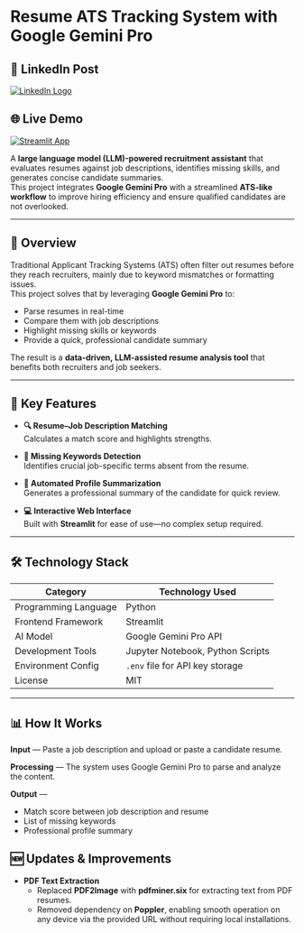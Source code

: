 #  Resume ATS Tracking System with Google Gemini Pro
## 🔗 LinkedIn Post

[![LinkedIn Logo](https://cdn.jsdelivr.net/npm/simple-icons@v8/icons/linkedin.svg)](https://www.linkedin.com/posts/dhirendra-singh-b5b947243_ats-resume-expert-activity-7284284721218424832-JLYo?utm_source=share&utm_medium=member_desktop&rcm=ACoAADx5VbcBlv1MYit8UbW3ADG9Xn8tXNg832g)

## 🌐 Live Demo

[![Streamlit App](https://img.shields.io/badge/Live%20Demo-Resume%20ATS%20Checker-green?logo=streamlit)](https://true-resume-ats-checker.streamlit.app/)



A **large language model (LLM)-powered recruitment assistant** that evaluates resumes against job descriptions, identifies missing skills, and generates concise candidate summaries.  
This project integrates **Google Gemini Pro** with a streamlined **ATS-like workflow** to improve hiring efficiency and ensure qualified candidates are not overlooked.

---

## 📌 Overview

Traditional Applicant Tracking Systems (ATS) often filter out resumes before they reach recruiters, mainly due to keyword mismatches or formatting issues.  
This project solves that by leveraging **Google Gemini Pro** to:

- Parse resumes in real-time
- Compare them with job descriptions
- Highlight missing skills or keywords
- Provide a quick, professional candidate summary

The result is a **data-driven, LLM-assisted resume analysis tool** that benefits both recruiters and job seekers.

---

## 🚀 Key Features

- **🔍 Resume–Job Description Matching**  
  Calculates a match score and highlights strengths.
  
- **📑 Missing Keywords Detection**  
  Identifies crucial job-specific terms absent from the resume.
  
- **📝 Automated Profile Summarization**  
  Generates a professional summary of the candidate for quick review.
  
- **💻 Interactive Web Interface**  
  Built with **Streamlit** for ease of use—no complex setup required.

---

## 🛠️ Technology Stack

| Category            | Technology Used                  |
|---------------------|----------------------------------|
| Programming Language| Python                           |
| Frontend Framework  | Streamlit                        |
| AI Model            | Google Gemini Pro API            |
| Development Tools   | Jupyter Notebook, Python Scripts |
| Environment Config  | `.env` file for API key storage  |
| License             | MIT                              |

---

## 📊 How It Works

**Input** — Paste a job description and upload or paste a candidate resume.

**Processing** — The system uses Google Gemini Pro to parse and analyze the content.

**Output** —
- Match score between job description and resume
- List of missing keywords
- Professional profile summary

## 🆕 Updates & Improvements

- **PDF Text Extraction**  
  - Replaced **PDF2Image** with **pdfminer.six** for extracting text from PDF resumes.  
  - Removed dependency on **Poppler**, enabling smooth operation on any device via the provided URL without requiring local installations.
